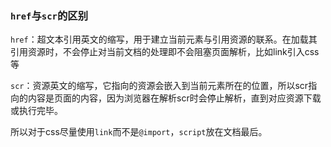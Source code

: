 ### `href`与`scr`的区别

`href`：超文本引用英文的缩写，用于建立当前元素与引用资源的联系。在加载其引用资源时，不会停止对当前文档的处理即不会阻塞页面解析，比如link引入css等

`scr`：资源英文的缩写，它指向的资源会嵌入到当前元素所在的位置，所以scr指向的内容是页面的内容，因为浏览器在解析scr时会停止解析，直到对应资源下载或执行完毕。

所以对于css尽量使用`link`而不是`@import`，`script`放在文档最后。